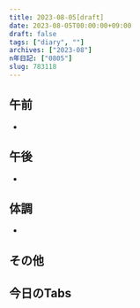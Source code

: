 ```yaml
---
title: 2023-08-05[draft]
date: 2023-08-05T00:00:00+09:00
draft: false
tags: ["diary", ""]
archives: ["2023-08"]
n年日記: ["0805"]
slug: 783118
---
```

## 午前
- 
## 午後
- 
## 体調
- 
## その他
## 今日のTabs